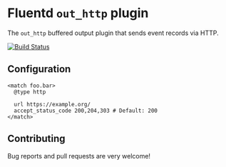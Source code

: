 # Fluentd `out_http` plugin

The `out_http` buffered output plugin that sends event records via HTTP.

[![Build Status](https://travis-ci.org/soylent/fluent-plugin-http.svg?branch=master)](https://travis-ci.org/soylent/fluent-plugin-http)

## Configuration

    <match foo.bar>
      @type http

      url https://example.org/
      accept_status_code 200,204,303 # Default: 200
    </match>

## Contributing

Bug reports and pull requests are very welcome!
